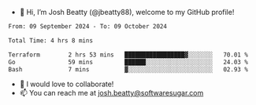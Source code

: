 - 👋 Hi, I’m Josh Beatty (@jbeatty88), welcome to my GitHub profile!

<!--START_SECTION:waka-->

```txt
From: 09 September 2024 - To: 09 October 2024

Total Time: 4 hrs 8 mins

Terraform        2 hrs 53 mins   █████████████████▓░░░░░░░   70.01 %
Go               59 mins         ██████░░░░░░░░░░░░░░░░░░░   24.03 %
Bash             7 mins          ▓░░░░░░░░░░░░░░░░░░░░░░░░   02.93 %
```

<!--END_SECTION:waka-->

- 💞️ I would love to collaborate!
- 📫 You can reach me at josh.beatty@softwaresugar.com

<!---
jbeatty88/jbeatty88 is a ✨ special ✨ repository because its `README.md` (this file) appears on your GitHub profile.
You can click the Preview link to take a look at your changes.
--->
